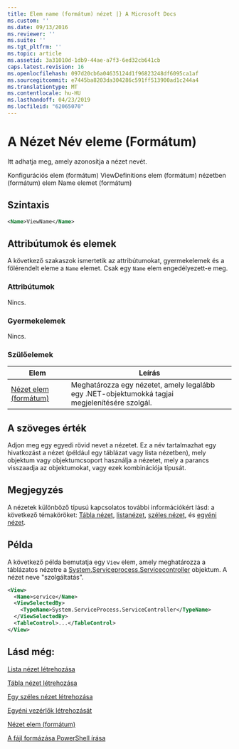 ```yaml
---
title: Elem name (formátum) nézet |} A Microsoft Docs
ms.custom: ''
ms.date: 09/13/2016
ms.reviewer: ''
ms.suite: ''
ms.tgt_pltfrm: ''
ms.topic: article
ms.assetid: 3a31010d-1db9-44ae-a7f3-6ed32cb641cb
caps.latest.revision: 16
ms.openlocfilehash: 097d20cb6a04635124d1f96823248df6095ca1af
ms.sourcegitcommit: e7445ba8203da304286c591ff513900ad1c244a4
ms.translationtype: MT
ms.contentlocale: hu-HU
ms.lasthandoff: 04/23/2019
ms.locfileid: "62065070"
---
```

# <a name="name-element-for-view-format"></a>A Nézet Név eleme (Formátum)

Itt adhatja meg, amely azonosítja a nézet nevét.

Konfigurációs elem (formátum) ViewDefinitions elem (formátum) nézetben (formátum) elem Name elemet (formátum)

## <a name="syntax"></a>Szintaxis

```xml
<Name>ViewName</Name>
```

## <a name="attributes-and-elements"></a>Attribútumok és elemek

A következő szakaszok ismertetik az attribútumokat, gyermekelemek és a fölérendelt eleme a `Name` elemet. Csak egy `Name` elem engedélyezett-e meg.

### <a name="attributes"></a>Attribútumok

Nincs.

### <a name="child-elements"></a>Gyermekelemek

Nincs.

### <a name="parent-elements"></a>Szülőelemek

|Elem|Leírás|
|-------------|-----------------|
|[Nézet elem (formátum)](./view-element-format.md)|Meghatározza egy nézetet, amely legalább egy .NET-objektumokká tagjai megjelenítésére szolgál.|

## <a name="text-value"></a>A szöveges érték

Adjon meg egy egyedi rövid nevet a nézetet. Ez a név tartalmazhat egy hivatkozást a nézet (például egy táblázat vagy lista nézetben), mely objektum vagy objektumcsoport használja a nézetet, mely a parancs visszaadja az objektumokat, vagy ezek kombinációja típusát.

## <a name="remarks"></a>Megjegyzés

A nézetek különböző típusú kapcsolatos további információkért lásd: a következő témaköröket: [Tábla nézet](./creating-a-table-view.md), [listanézet](./creating-a-list-view.md), [széles nézet](./creating-a-wide-view.md), és [egyéni nézet](./creating-custom-controls.md).

## <a name="example"></a>Példa

A következő példa bemutatja egy `View` elem, amely meghatározza a táblázatos nézetre a [System.Serviceprocess.Servicecontroller](/dotnet/api/System.ServiceProcess.ServiceController) objektum. A nézet neve "szolgáltatás".

```xml
<View>
  <Name>service</Name>
  <ViewSelectedBy>
    <TypeName>System.ServiceProcess.ServiceController</TypeName>
  </ViewSelectedBy>
  <TableControl>...</TableControl>
</View>

```

## <a name="see-also"></a>Lásd még:

[Lista nézet létrehozása](./creating-a-list-view.md)

[Tábla nézet létrehozása](./creating-a-table-view.md)

[Egy széles nézet létrehozása](./creating-a-wide-view.md)

[Egyéni vezérlők létrehozását](./creating-custom-controls.md)

[Nézet elem (formátum)](./view-element-format.md)

[A fájl formázása PowerShell írása](./writing-a-powershell-formatting-file.md)
